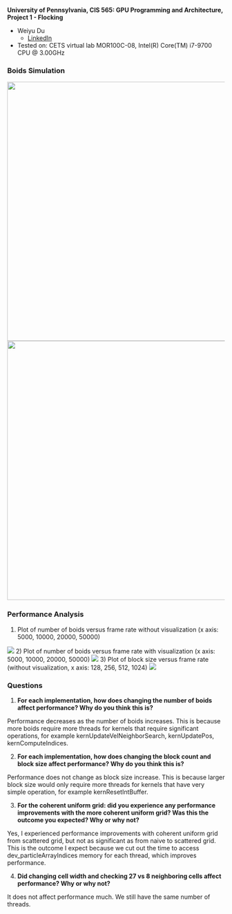 **University of Pennsylvania, CIS 565: GPU Programming and Architecture,
Project 1 - Flocking**

* Weiyu Du
  * [LinkedIn](https://www.linkedin.com/in/weiyu-du/)
* Tested on: CETS virtual lab MOR100C-08, Intel(R) Core(TM) i7-9700 CPU @ 3.00GHz

### Boids Simulation
<img src="https://github.com/WeiyuDu/Project1-CUDA-Flocking/blob/master/images/boid.png" width="600"/>
<img src="https://github.com/WeiyuDu/Project1-CUDA-Flocking/blob/master/images/demo1.gif" width="600"/>

### Performance Analysis
1) Plot of number of boids versus frame rate without visualization (x axis: 5000, 10000, 20000, 50000)
<img src="https://github.com/WeiyuDu/Project1-CUDA-Flocking/blob/master/images/numboid_novis.png"/>
2) Plot of number of boids versus frame rate with visualization (x axis: 5000, 10000, 20000, 50000)
<img src="https://github.com/WeiyuDu/Project1-CUDA-Flocking/blob/master/images/numboid_vis.png"/>
3) Plot of block size versus frame rate (without visualization, x axis: 128, 256, 512, 1024)
<img src="https://github.com/WeiyuDu/Project1-CUDA-Flocking/blob/master/images/numblock.png"/>

### Questions
1) **For each implementation, how does changing the number of boids affect performance? Why do you think this is?**

Performance decreases as the number of boids increases. This is because more boids require more threads for kernels that require significant operations, for example kernUpdateVelNeighborSearch, kernUpdatePos, kernComputeIndices.

2) **For each implementation, how does changing the block count and block size affect performance? Why do you think this is?**

Performance does not change as block size increase. This is because larger block size would only require more threads for kernels that have very simple operation, for example kernResetIntBuffer.

3) **For the coherent uniform grid: did you experience any performance improvements with the more coherent uniform grid? Was this the outcome you expected? Why or why not?**

Yes, I experienced performance improvements with coherent uniform grid from scattered grid, but not as significant as from naive to scattered grid. This is the outcome I expect because we cut out the time to access dev_particleArrayIndices memory for each thread, which improves performance.
 
4) **Did changing cell width and checking 27 vs 8 neighboring cells affect performance? Why or why not?**

It does not affect performance much. We still have the same number of threads.
